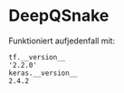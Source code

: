 # DeepQSnake
 Funktioniert aufjedenfall mit:
 ```
 tf.__version__
 '2.2.0'
 keras.__version__
 2.4.2
 ```